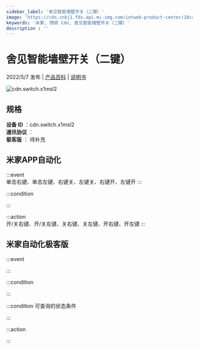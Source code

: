 ```yaml
---
sidebar_label: '舍见智能墙壁开关（二键）'
image: 'https://cdn.cnbj1.fds.api.mi-img.com/iotweb-product-center/18ca0c0f82c5fdd538d6471ec9d031bf_1648871177847.png?GalaxyAccessKeyId=AKVGLQWBOVIRQ3XLEW&Expires=9223372036854775807&Signature=pr/o45cLBgFn42AHyB/4TtLEWJ4='
keywords: '米家, 西顿 Cdn, 舍见智能墙壁开关（二键）'
description : ''
---
```

# 舍见智能墙壁开关（二键）

2022/5/7 发布 | [产品百科](https://home.mi.com/webapp/content/baike/product/index.html?model=cdn.switch.x1msl2/) | [说明书](https://home.mi.com/views/introduction.html?model=cdn.switch.x1msl2&region=cn)

![cdn.switch.x1msl2](https://cdn.cnbj1.fds.api.mi-img.com/iotweb-product-center/18ca0c0f82c5fdd538d6471ec9d031bf_1648871177847.png?GalaxyAccessKeyId=AKVGLQWBOVIRQ3XLEW&Expires=9223372036854775807&Signature=pr/o45cLBgFn42AHyB/4TtLEWJ4=)

## 规格  
> 
**设备 ID** ：cdn.switch.x1msl2  
**通讯协议** ：  
**极客版**  ： 待补充 


## 米家APP自动化  

:::event  
单击右键、单击左键、右键关、左键关、右键开、左键开
:::

:::condition  

:::

:::action   
开/关右键、开/关左键、关右键、关左键、开右键、开左键
:::

## 米家自动化极客版  

:::event  

:::

:::condition  

:::

:::condition 可查询的状态条件  

:::

:::action  

:::

        
